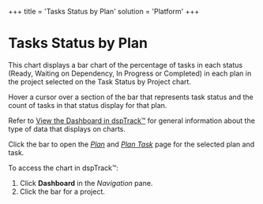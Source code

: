 +++
title = 'Tasks Status by Plan'
solution = 'Platform'
+++

# Tasks Status by Plan

This chart displays a bar chart of the percentage of tasks in each
status (Ready, Waiting on Dependency, In Progress or Completed) in each
plan in the project selected on the Task Status by Project chart.

Hover a cursor over a section of the bar that represents task status and
the count of tasks in that status display for that plan.

Refer to [View the Dashboard in
dspTrack™](../Use_Cases/View_Dashboards_in_dspTrack) for general
information about the type of data that displays on charts.

Click the bar to open the
<span style="font-style: italic;">[Plan](Plan_H)</span> and
[<span style="font-style: italic;">Plan Task</span>](Plan_Task_H)
page for the selected plan and task.

To access the chart in dspTrack™:

1.  Click **Dashboard** in the *Navigation* pane.
2.  Click the bar for a project.
